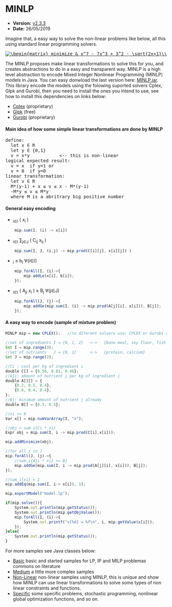 # MINLP

* **Version:** [v2.3.3](https://github.com/marcio-da-silva-arantes/MINLP/raw/master/MINLP/dist/MINLP.jar)
* **Date:** 26/05/2019

Imagine that, a easy way to solve the non-linear problems like below, all this using standard linear programming solvers.
<pre>
<a href="https://www.codecogs.com/eqnedit.php?latex=\begin{matrix}&space;minimize&space;&&space;x^7&space;-&space;7x^3&space;&plus;&space;3^2&space;-&space;\sqrt{2x&plus;1}\\&space;subject\&space;to&space;&&space;x&space;\in&space;[0,&space;2]&space;\end{matrix}" target="_blank"><img src="https://latex.codecogs.com/gif.latex?\begin{matrix}&space;minimize&space;&&space;x^7&space;-&space;7x^3&space;&plus;&space;3^2&space;-&space;\sqrt{2x&plus;1}\\&space;subject\&space;to&space;&&space;x&space;\in&space;[0,&space;2]&space;\end{matrix}" title="\begin{matrix} minimize & x^7 - 7x^3 + 3^2 - \sqrt{2x+1}\\ subject\ to & x \in [0, 2] \end{matrix}" /></a>
</pre>

The MINLP proposes make linear transformations to solve this for you, and creates abstractions to do in a easy and transparent way. MINLP is a high level abstraction to encode Mixed Integer Nonlinear Programming (MINLP) models in Java. You can easy donwload the last version here: [MINLP.jar](https://github.com/marcio-da-silva-arantes/MINLP/raw/master/MINLP/dist/MINLP.jar).
This library encode the models using the folowing suported solvers Cplex, Glpk and Gurobi, then you need to install the ones you intend to use, see how to install this dependencies on links below:
* [Cplex](https://www.ibm.com/br-pt/marketplace/ibm-ilog-cplex) (proprietary)
* [Glpk](https://www.gnu.org/software/glpk/) (free)
* [Gurobi](http://www.gurobi.com/) (proprietary)

#### Main idea of how some simple linear transformations are done by MINLP
<pre>
define:
  let x ∈ R
  let y ∈ {0,1}
  v = x*y           <-- this is non-linear
logical expected result:
  v = x  if y=1 or
  v = 0  if y=0
linear transformation:
  let v ∈ R
  M*(y-1) + x ≤ v ≤ x - M*(y-1)
  -M*y ≤ v ≤ M*y
  where M is a abritrary big positive number 
</pre>

#### General easy encoding
* <math>&sum;<sub>i&in;I</sub> ( x<sub>i</sub> )</math>
```javascript
	mip.sum(I, (i) -> x[i])
```

* <math>&sum;<sub>i&in;I</sub> &sum;<sub>j&in;J</sub> ( C<sub>ij</sub> x<sub>ij</sub> ) </math>
```javascript
	mip.sum(I, J, (i,j) -> mip.prod(C[i][j], x[i][j]) )
```

* <math> x<sub>i</sub> &le; b<sub>i</sub> 	&forall;(i&in;I)</math>
```javascript
	mip.forAll(I, (i)->{
		mip.addLe(x[i], b[i]);
	});
```

* <math>&sum;<sub>i&in;I</sub> ( A<sub>ji</sub> x<sub>i</sub> ) &ge; B<sub>j</sub>	&forall;(j&in;J)</math>
```javascript
	mip.forAll(J, (j)->{
		mip.addGe(mip.sum(I, (i) -> mip.prod(A[j][i], x[i])), B[j]);
	});
```

#### A easy way to encode (sample of mixture problem)

```javascript
MINLP mip = new CPLEX();   //to diferent solvers use: CPLEX or Gurobi or GLPK;
        
//set of ingredients I = {0, 1, 2}   <->   {bone meal, soy flour, fish's flour}
Set I = mip.range(3);
//set of nutrients   J = {0, 1}      <->   {protein, calcium}
Set J = mip.range(2);

//Ci : cost per kg of ingredient i
double C[] = {0.56, 0.81, 0.46};     
//Aji: amount of nutrient j per kg of ingredient i
double A[][] = {
	{0.2, 0.5, 0.4},
	{0.6, 0.4, 0.4},
};
//Bj: minimum amount of nutrient j already
double B[] = {0.3, 0.5};

//xi >= 0
Var x[] = mip.numVarArray(I, "x");

//obj = sum_i{Ci * xi}
Expr obj = mip.sum(I, i -> mip.prod(C[i],x[i]));

mip.addMinimize(obj);

//for all j in J
mip.forAll(J, (j)->{
	//sum_i{Aji * xi} >= Bj
	mip.addGe(mip.sum(I, i -> mip.prod(A[j][i], x[i])), B[j]);
});

//sum_i{xi} = 1
mip.addEq(mip.sum(I, i-> x[i]), 1);

mip.exportModel("model.lp");

if(mip.solve()){
	System.out.println(mip.getStatus());
	System.out.println(mip.getObjValue());
	mip.forAll(I, (i)->{
		System.out.printf("x[%d] = %f\n", i, mip.getValue(x[i]));
	});
}else{
	System.out.println(mip.getStatus());
}
```

For more samples see Java classes below:
* [Basic](https://github.com/marcio-da-silva-arantes/MINLP/tree/master/MINLP/src/minlp/samples/basic) basic and started samples for LP, IP and MILP problemas commons on literature
* [Medium](https://github.com/marcio-da-silva-arantes/MINLP/tree/master/MINLP/src/minlp/samples/medium) a little more complex samples
* [Non-Linear](https://github.com/marcio-da-silva-arantes/MINLP/tree/master/MINLP/src/minlp/samples/non_linear) non-linear samples using MINLP, this is unique and show how MINLP can use linear transformations to solve some types of non linear constraints and functions.
* [Specific](https://github.com/marcio-da-silva-arantes/MINLP/tree/master/MINLP/src/minlp/samples/specific) some specific problems, stochastic programming, nonlinear global optimization functions, and so on.
